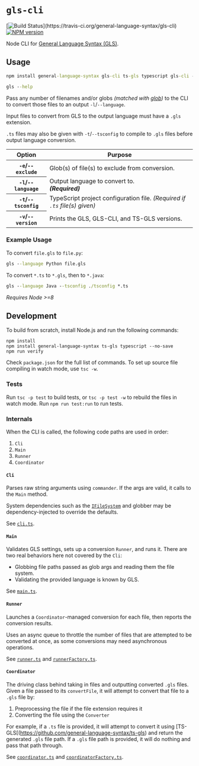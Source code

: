 # `gls-cli`

[![Build Status](https://travis-ci.org/general-language-syntax/gls-cli.svg?)](https://travis-ci.org/general-language-syntax/gls-cli)
[![NPM version](https://badge.fury.io/js/gls-cli.svg)](http://badge.fury.io/js/gls-cli)

Node CLI for [General Language Syntax (GLS)](https://github.com/general-language-syntax/GLS).

## Usage

```cmd
npm install general-language-syntax gls-cli ts-gls typescript gls-cli --global

gls --help
```

Pass any number of filenames and/or globs _(matched with [glob](http://npmjs.com/package/glob))_ to the CLI to convert those files to an output `-l`/`--language`.

Input files to convert from GLS to the output language must have a `.gls` extension.

`.ts` files may also be given with `-t`/`--tsconfig` to compile to `.gls` files before output language conversion.

<table>
    <thead>
        <th>Option</th>
        <th>Purpose</th>
    </thead>
    <tbody>
        <tr>
            <th><code>-e</code>/<code>--exclude</code></th>
            <td>Glob(s) of file(s) to exclude from conversion.</td>
        </tr>
        <tr>
            <th><code>-l</code>/<code>--language</code></th>
            <td>
                Output language to convert to.
                </br >
                <em><strong>(Required)</strong></em>
            </td>
        </tr>
        <tr>
            <th><code>-t</code>/<code>--tsconfig</code></th>
            <td>
                TypeScript project configuration file.
                <em>(Required if <code>.ts</code> file(s) given)</em>
            </td>
        </tr>
        <tr>
            <th><code>-v</code>/<code>--version</code></th>
            <td>Prints the GLS, GLS-CLI, and TS-GLS versions.</td>
        </tr>
    </tbody>
</table>

### Example Usage

To convert `file.gls` to `file.py`:

```cmd
gls --language Python file.gls
```

To convert `*.ts` to `*.gls`, then to `*.java`:

```cmd
gls --language Java --tsconfig ./tsconfig *.ts
```

_Requires Node >=8_

## Development

To build from scratch, install Node.js and run the following commands:

```
npm install
npm install general-language-syntax ts-gls typescript --no-save
npm run verify
```

Check `package.json` for the full list of commands.
To set up source file compiling in watch mode, use `tsc -w`.

### Tests

Run `tsc -p test` to build tests, or `tsc -p test -w` to rebuild the files in watch mode.
Run `npm run test:run` to run tests. 

### Internals

When the CLI is called, the following code paths are used in order:

1. `Cli`
2. `Main`
3. `Runner`
4. `Coordinator`

#### `Cli`

Parses raw string arguments using `commander`.
If the args are valid, it calls to the `Main` method.

System dependencies such as the [`IFileSystem`](./src/files.ts) and globber may be dependency-injected to override the defaults.

See [`cli.ts`](./src/cli/cli.ts).

#### `Main`

Validates GLS settings, sets up a conversion `Runner`, and runs it.
There are two real behaviors here not covered by the `Cli`:

* Globbing file paths passed as glob args and reading them the file system.
* Validating the provided language is known by GLS.

See [`main.ts`](./src/main.ts).

#### `Runner`

Launches a `Coordinator`-managed conversion for each file, then reports the conversion results.

Uses an async queue to throttle the number of files that are attempted to be converted at once, as some conversions may need asynchronous operations.

See [`runner.ts`](./src/runner/runner.ts) and [`runnerFactory.ts`](./src/runner/runnerFactory.ts`).

#### `Coordinator`

The driving class behind taking in files and outputting converted `.gls` files.
Given a file passed to its `convertFile`, it will attempt to convert that file to a `.gls` file by:

1. Preprocessing the file if the file extension requires it
2. Converting the file using the `Converter`

For example, if a `.ts` file is provided, it will attempt to convert it using [TS-GLS[(https://github.com/general-language-syntax/ts-gls) and return the generated `.gls` file path.
If a `.gls` file path is provided, it will do nothing and pass that path through.

See [`coordinator.ts`](./src/coordinator.ts) and [`coordinatorFactory.ts`](./src/coordinatorFactory).

